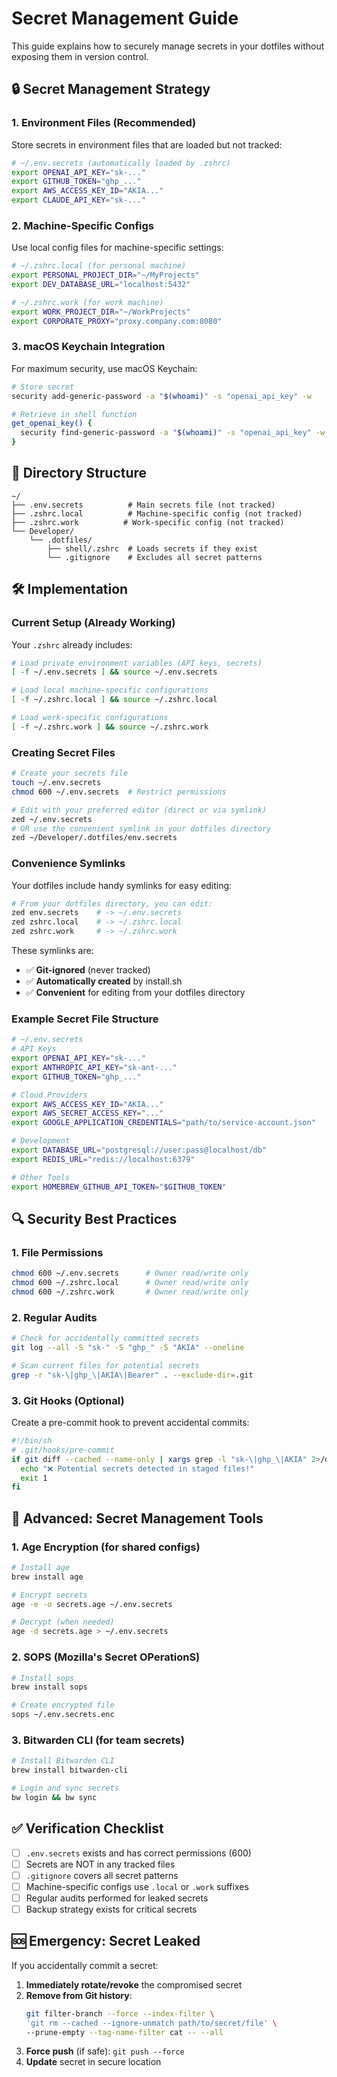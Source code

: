 # Secret Management Guide

This guide explains how to securely manage secrets in your dotfiles without exposing them in version control.

## 🔒 Secret Management Strategy

### 1. Environment Files (Recommended)
Store secrets in environment files that are loaded but not tracked:

```bash
# ~/.env.secrets (automatically loaded by .zshrc)
export OPENAI_API_KEY="sk-..."
export GITHUB_TOKEN="ghp_..."
export AWS_ACCESS_KEY_ID="AKIA..."
export CLAUDE_API_KEY="sk-..."
```

### 2. Machine-Specific Configs
Use local config files for machine-specific settings:

```bash
# ~/.zshrc.local (for personal machine)
export PERSONAL_PROJECT_DIR="~/MyProjects"
export DEV_DATABASE_URL="localhost:5432"

# ~/.zshrc.work (for work machine)  
export WORK_PROJECT_DIR="~/WorkProjects"
export CORPORATE_PROXY="proxy.company.com:8080"
```

### 3. macOS Keychain Integration
For maximum security, use macOS Keychain:

```bash
# Store secret
security add-generic-password -a "$(whoami)" -s "openai_api_key" -w

# Retrieve in shell function
get_openai_key() {
  security find-generic-password -a "$(whoami)" -s "openai_api_key" -w 2>/dev/null
}
```

## 📁 Directory Structure

```
~/
├── .env.secrets          # Main secrets file (not tracked)
├── .zshrc.local          # Machine-specific config (not tracked)  
├── .zshrc.work          # Work-specific config (not tracked)
└── Developer/
    └── .dotfiles/
        ├── shell/.zshrc  # Loads secrets if they exist
        └── .gitignore    # Excludes all secret patterns
```

## 🛠️ Implementation

### Current Setup (Already Working)
Your `.zshrc` already includes:
```bash
# Load private environment variables (API keys, secrets)
[ -f ~/.env.secrets ] && source ~/.env.secrets

# Load local machine-specific configurations  
[ -f ~/.zshrc.local ] && source ~/.zshrc.local

# Load work-specific configurations
[ -f ~/.zshrc.work ] && source ~/.zshrc.work
```

### Creating Secret Files
```bash
# Create your secrets file
touch ~/.env.secrets
chmod 600 ~/.env.secrets  # Restrict permissions

# Edit with your preferred editor (direct or via symlink)
zed ~/.env.secrets
# OR use the convenient symlink in your dotfiles directory
zed ~/Developer/.dotfiles/env.secrets
```

### Convenience Symlinks
Your dotfiles include handy symlinks for easy editing:
```bash
# From your dotfiles directory, you can edit:
zed env.secrets    # -> ~/.env.secrets
zed zshrc.local    # -> ~/.zshrc.local  
zed zshrc.work     # -> ~/.zshrc.work
```

These symlinks are:
- ✅ **Git-ignored** (never tracked)
- ✅ **Automatically created** by install.sh
- ✅ **Convenient** for editing from your dotfiles directory

### Example Secret File Structure
```bash
# ~/.env.secrets
# API Keys
export OPENAI_API_KEY="sk-..."
export ANTHROPIC_API_KEY="sk-ant-..."
export GITHUB_TOKEN="ghp_..."

# Cloud Providers
export AWS_ACCESS_KEY_ID="AKIA..."
export AWS_SECRET_ACCESS_KEY="..."
export GOOGLE_APPLICATION_CREDENTIALS="path/to/service-account.json"

# Development
export DATABASE_URL="postgresql://user:pass@localhost/db"
export REDIS_URL="redis://localhost:6379"

# Other Tools
export HOMEBREW_GITHUB_API_TOKEN="$GITHUB_TOKEN"
```

## 🔍 Security Best Practices

### 1. File Permissions
```bash
chmod 600 ~/.env.secrets      # Owner read/write only
chmod 600 ~/.zshrc.local      # Owner read/write only
chmod 600 ~/.zshrc.work       # Owner read/write only
```

### 2. Regular Audits
```bash
# Check for accidentally committed secrets
git log --all -S "sk-" -S "ghp_" -S "AKIA" --oneline

# Scan current files for potential secrets
grep -r "sk-\|ghp_\|AKIA\|Bearer" . --exclude-dir=.git
```

### 3. Git Hooks (Optional)
Create a pre-commit hook to prevent accidental commits:
```bash
#!/bin/sh
# .git/hooks/pre-commit
if git diff --cached --name-only | xargs grep -l "sk-\|ghp_\|AKIA" 2>/dev/null; then
  echo "❌ Potential secrets detected in staged files!"
  exit 1
fi
```

## 🚀 Advanced: Secret Management Tools

### 1. Age Encryption (for shared configs)
```bash
# Install age
brew install age

# Encrypt secrets
age -e -o secrets.age ~/.env.secrets

# Decrypt (when needed)
age -d secrets.age > ~/.env.secrets
```

### 2. SOPS (Mozilla's Secret OPerationS)
```bash
# Install sops
brew install sops

# Create encrypted file
sops ~/.env.secrets.enc
```

### 3. Bitwarden CLI (for team secrets)
```bash
# Install Bitwarden CLI
brew install bitwarden-cli

# Login and sync secrets
bw login && bw sync
```

## ✅ Verification Checklist

- [ ] `.env.secrets` exists and has correct permissions (600)
- [ ] Secrets are NOT in any tracked files
- [ ] `.gitignore` covers all secret patterns
- [ ] Machine-specific configs use `.local` or `.work` suffixes
- [ ] Regular audits performed for leaked secrets
- [ ] Backup strategy exists for critical secrets

## 🆘 Emergency: Secret Leaked

If you accidentally commit a secret:

1. **Immediately rotate/revoke** the compromised secret
2. **Remove from Git history**:
   ```bash
   git filter-branch --force --index-filter \
   'git rm --cached --ignore-unmatch path/to/secret/file' \
   --prune-empty --tag-name-filter cat -- --all
   ```
3. **Force push** (if safe): `git push --force`
4. **Update** secret in secure location